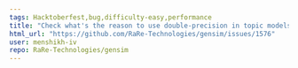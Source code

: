 ```yaml
---
tags: Hacktoberfest,bug,difficulty-easy,performance
title: "Check what's the reason to use double-precision in topic models"
html_url: "https://github.com/RaRe-Technologies/gensim/issues/1576"
user: menshikh-iv
repo: RaRe-Technologies/gensim
---
```



